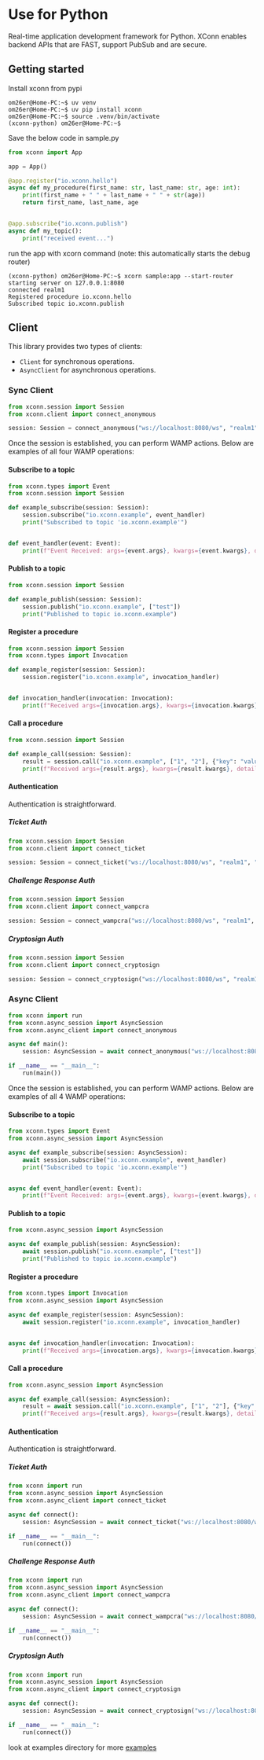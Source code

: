 # Use for Python
Real-time application development framework for Python. XConn enables backend APIs that are FAST, support PubSub and
are secure.

## Getting started
Install xconn from pypi
```shell
om26er@Home-PC:~$ uv venv
om26er@Home-PC:~$ uv pip install xconn
om26er@Home-PC:~$ source .venv/bin/activate
(xconn-python) om26er@Home-PC:~$
```

Save the below code in sample.py
```python
from xconn import App

app = App()

@app.register("io.xconn.hello")
async def my_procedure(first_name: str, last_name: str, age: int):
    print(first_name + " " + last_name + " " + str(age))
    return first_name, last_name, age


@app.subscribe("io.xconn.publish")
async def my_topic():
    print("received event...")
```
run the app with xcorn command (note: this automatically starts the debug router)
```shell
(xconn-python) om26er@Home-PC:~$ xcorn sample:app --start-router
starting server on 127.0.0.1:8080
connected realm1
Registered procedure io.xconn.hello
Subscribed topic io.xconn.publish
```

## Client
This library provides two types of clients:
* `Client` for synchronous operations.
* `AsyncClient` for asynchronous operations.

### Sync Client
```python
from xconn.session import Session
from xconn.client import connect_anonymous

session: Session = connect_anonymous("ws://localhost:8080/ws", "realm1")
```
Once the session is established, you can perform WAMP actions. Below are examples of all four WAMP
operations:

#### Subscribe to a topic
```python
from xconn.types import Event
from xconn.session import Session

def example_subscribe(session: Session):
    session.subscribe("io.xconn.example", event_handler)
    print("Subscribed to topic 'io.xconn.example'")


def event_handler(event: Event):
    print(f"Event Received: args={event.args}, kwargs={event.kwargs}, details={event.details}")
```

#### Publish to a topic
```python
from xconn.session import Session

def example_publish(session: Session):
    session.publish("io.xconn.example", ["test"])
    print("Published to topic io.xconn.example")
```

#### Register a procedure
```python
from xconn.session import Session
from xconn.types import Invocation

def example_register(session: Session):
    session.register("io.xconn.example", invocation_handler)


def invocation_handler(invocation: Invocation):
    print(f"Received args={invocation.args}, kwargs={invocation.kwargs}, details={invocation.details}")
```

#### Call a procedure
```python
from xconn.session import Session

def example_call(session: Session):
    result = session.call("io.xconn.example", ["1", "2"], {"key": "value"})
    print(f"Received args={result.args}, kwargs={result.kwargs}, details={result.details}")
```

#### Authentication
Authentication is straightforward.

##### Ticket Auth
```python
from xconn.session import Session
from xconn.client import connect_ticket

session: Session = connect_ticket("ws://localhost:8080/ws", "realm1", "authid", "ticket")
```

##### Challenge Response Auth
```python
from xconn.session import Session
from xconn.client import connect_wampcra

session: Session = connect_wampcra("ws://localhost:8080/ws", "realm1", "authid", "secret")
```

##### Cryptosign Auth
```python
from xconn.session import Session
from xconn.client import connect_cryptosign

session: Session = connect_cryptosign("ws://localhost:8080/ws", "realm1", "authid", "d850fff4ff199875c01d3e652e7205309dba2f053ae813c3d277609150adff13")
```

### Async Client
```python
from xconn import run
from xconn.async_session import AsyncSession
from xconn.async_client import connect_anonymous

async def main():
    session: AsyncSession = await connect_anonymous("ws://localhost:8080/ws", "realm1")

if __name__ == "__main__":
    run(main())
```
Once the session is established, you can perform WAMP actions. Below are examples of all 4 WAMP
operations:

#### Subscribe to a topic
```python
from xconn.types import Event
from xconn.async_session import AsyncSession

async def example_subscribe(session: AsyncSession):
    await session.subscribe("io.xconn.example", event_handler)
    print("Subscribed to topic 'io.xconn.example'")


async def event_handler(event: Event):
    print(f"Event Received: args={event.args}, kwargs={event.kwargs}, details={event.details}")
```

#### Publish to a topic
```python
from xconn.async_session import AsyncSession

async def example_publish(session: AsyncSession):
    await session.publish("io.xconn.example", ["test"])
    print("Published to topic io.xconn.example")
```

#### Register a procedure
```python
from xconn.types import Invocation
from xconn.async_session import AsyncSession

async def example_register(session: AsyncSession):
    await session.register("io.xconn.example", invocation_handler)


async def invocation_handler(invocation: Invocation):
    print(f"Received args={invocation.args}, kwargs={invocation.kwargs}, details={invocation.details}")
```

#### Call a procedure
```python
from xconn.async_session import AsyncSession

async def example_call(session: AsyncSession):
    result = await session.call("io.xconn.example", ["1", "2"], {"key": "value"})
    print(f"Received args={result.args}, kwargs={result.kwargs}, details={result.details}")
```

#### Authentication
Authentication is straightforward.

##### Ticket Auth
```python
from xconn import run
from xconn.async_session import AsyncSession
from xconn.async_client import connect_ticket

async def connect():
    session: AsyncSession = await connect_ticket("ws://localhost:8080/ws", "realm1", "authid", "ticket")

if __name__ == "__main__":
    run(connect())
```

##### Challenge Response Auth
```python
from xconn import run
from xconn.async_session import AsyncSession
from xconn.async_client import connect_wampcra

async def connect():
    session: AsyncSession = await connect_wampcra("ws://localhost:8080/ws", "realm1", "authid", "secret")

if __name__ == "__main__":
    run(connect())
```

##### Cryptosign Auth
```python
from xconn import run
from xconn.async_session import AsyncSession
from xconn.async_client import connect_cryptosign

async def connect():
    session: AsyncSession = await connect_cryptosign("ws://localhost:8080/ws", "realm1", "authid", "d850fff4ff199875c01d3e652e7205309dba2f053ae813c3d277609150adff13")

if __name__ == "__main__":
    run(connect())
```

look at examples directory for more [examples](https://github.com/xconnio/xconn-python/tree/main/examples)
